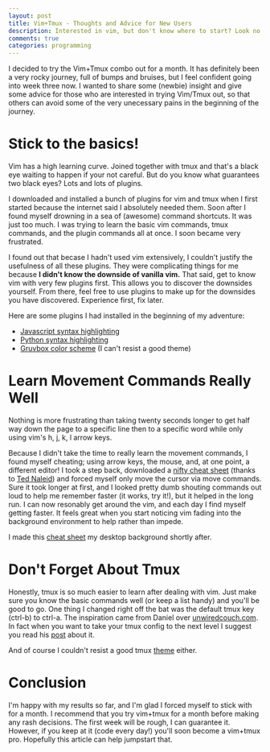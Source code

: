 ```yaml
---
layout: post
title: Vim+Tmux - Thoughts and Advice for New Users
description: Interested in vim, but don't know where to start? Look no further!'
comments: true
categories: programming
---
```


I decided to try the Vim+Tmux combo out for a month. It has definitely been a very
rocky journey, full of bumps and bruises, but I feel confident going into week three now.
I wanted to share some (newbie) insight and give some advice for those who are interested in
trying Vim/Tmux out, so that others can avoid some of the very unecessary pains in the beginning
of the journey.

Stick to the basics!
====================
Vim has a high learning curve. Joined together with tmux and that's a black eye waiting to
happen if your not careful. But do you know what guarantees two black eyes? 
Lots and lots of plugins. 

I downloaded and installed a bunch of plugins for vim and tmux when I first started because
the internet said I absolutely needed them. Soon after I found myself drowning in a sea
of (awesome) command shortcuts. It was just too much. I was trying to learn the basic
vim commands, tmux commands, and the plugin commands all at once. I soon became very frustrated.

I found out that becase I hadn't used vim extensively, I couldn't justify the usefulness
of all these plugins. They were complicating things for me because **I didn't know the downside
of vanilla vim.** That said, get to know vim with very few plugins first. This allows you to discover
the downsides yourself. From there, feel free to use plugins to make up for the downsides
you have discovered. Experience first, fix later.

Here are some plugins I had installed in the beginning of my adventure:

*    [Javascript syntax highlighting](https://github.com/jelera/vim-javascript-syntax)
*    [Python syntax highlighting](https://github.com/hdima/python-syntax)
*    [Gruvbox color scheme](https://github.com/morhetz/gruvbox) (I can't resist a good theme)

Learn Movement Commands Really Well
===================================
Nothing is more frustrating than taking twenty seconds longer to get half way down the page
to a specific line then to a specific word while only using vim's h, j, k, l arrow keys.

Because I didn't take the time to really learn the movement commands, I found myself cheating; using arrow keys,
the mouse, and, at one point, a different editor! I took a step back, downloaded a [nifty cheat
sheet](https://bitbucket.org/tednaleid/vim-shortcut-wallpaper/raw/tip/vim-shortcuts.png) (thanks to [Ted Naleid](http://naleid.com/blog/2010/10/04/vim-movement-shortcuts-wallpaper/a)) and forced myself only move the cursor via
move commands. Sure it took longer at first, and I looked pretty dumb
shouting commands out loud to help me remember faster (it works, try it!), but
it helped in the long run. I can now resonably get around the vim, and each day
I find myself getting faster. It feels great when you start noticing vim fading into the background environment 
to help rather than impede.

 I made this [cheat sheet](http://www.viemu.com/vi-vim-cheat-sheet.gif) my desktop background shortly after. 

Don't Forget About Tmux
=======================
Honestly, tmux is so much easier to learn after dealing with vim. Just make sure you know the basic commands well (or
keep a list handy) and you'll be good to go. One thing I changed right off the bat was the default tmux key (ctrl-b) to
ctrl-a. The inspiration came from Daniel over [unwiredcouch.com](https://www.unwiredcouch.com/). In fact when you want
 to take your tmux config to the next level I suggest you read his
 [post](https://www.unwiredcouch.com/2013/11/15/my-tmux-setup.html) about it.

And of course I couldn't resist a good tmux [theme](https://github.com/edkolev/tmuxline.vim) either.

Conclusion
==========
I'm happy with my results so far, and I'm glad I forced myself to stick with for a month. I recommend that you try
vim+tmux for a month before making any rash decisions. The first week will be rough, I can guarantee it. However, 
if you keep at it (code every day!) you'll soon become a vim+tmux pro. Hopefully this article can help jumpstart
that.
